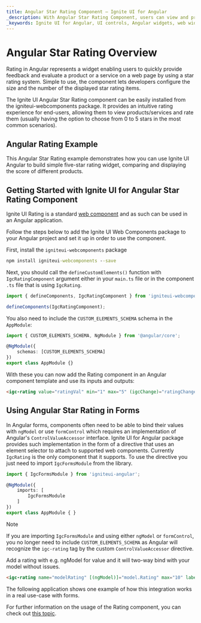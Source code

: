 ```yaml
---
title: Angular Star Rating Component – Ignite UI for Angular
_description: With Angular Star Rating Component, users can view and provide feedback quickly. You can use the rating component in any angular app and angular forms. Try it Now
_keywords: Ignite UI for Angular, UI controls, Angular widgets, web widgets, UI widgets, Angular, Native Angular Components Suite, Native Angular Controls, Native Angular Components Library, Angular Rating component, Angular Rating control
---
```

# Angular Star Rating Overview

Rating in Angular represents a widget enabling users to quickly provide feedback and evaluate a product or a service on a web page by using a star rating system. Simple to use, the component lets developers configure the size and the number of the displayed star rating items.

The Ignite UI Angular Star Rating component can be easily installed from the igniteui-webcomponents package. It provides an intuitive rating experience for end-users, allowing them to view products/services and rate them (usually having the option to choose from 0 to 5 stars in the most common scenarios).


## Angular Rating Example

This Angular Star Rating example demonstrates how you can use Ignite UI Angular to build simple five-star rating widget, comparing and displaying the score of different products.

<code-view style="height: 550px"
           data-demos-base-url="{environment:demosBaseUrl}"
           iframe-src="{environment:demosBaseUrl}/grid/grid-with-rating" alt="Angular Rating Example">
</code-view>


<div class="divider--half"></div>


## Getting Started with Ignite UI for Angular Star Rating Component

Ignite UI Rating is a standard [web component](https://developer.mozilla.org/en-US/docs/Web/Web_Components) and as such can be used in an Angular application.

Follow the steps below to add the Ignite UI Web Components package to your Angular project and set it up in order to use the component.

First, install the `igniteui-webcomponents` package

```cmd
npm install igniteui-webcomponents --save
```

Next, you should call the `defineCustomElements()` function with `IgcRatingComponent` argument either in your `main.ts` file or in the component `.ts` file that is using `IgcRating`.

```typescript
import { defineComponents, IgcRatingComponent } from 'igniteui-webcomponents';

defineComponents(IgcRatingComponent);
```

You also need to include the `CUSTOM_ELEMENTS_SCHEMA` schema in the `AppModule`:

```typescript
import { CUSTOM_ELEMENTS_SCHEMA, NgModule } from '@angular/core';

@NgModule({
    schemas: [CUSTOM_ELEMENTS_SCHEMA]
})
export class AppModule {}
```

With these you can now add the Rating component in an Angular component template and use its inputs and outputs:

```html
<igc-rating value="ratingVal" min="1" max="5" (igcChange)="ratingChanged($event);"></igc-rating>
```

## Using Angular Star Rating in Forms

In Angular forms, components often need to be able to bind their values with `ngModel` or use `formControl` which requires an implementation of Angular's `ControlValueAccessor` interface. Ignite UI for Angular package provides such implementation in the form of a directive that uses an element selector to attach to supported web components. Currently `IgcRating` is the only component that it supports. To use the directive you just need to import `IgcFormsModule` from the library.

```typescript
import { IgcFormsModule } from 'igniteui-angular';

@NgModule({
    imports: [
        IgcFormsModule
    ]
})
export class AppModule { }
```

>[!NOTE]
>If you are importing `IgcFormsModule` and using either `ngModel` or `formControl`, you no longer need to include `CUSTOM_ELEMENTS_SCHEMA` as Angular will recognize the `igc-rating` tag by the custom `ControlValueAccessor` directive.

Add a rating with e.g. ngModel for value and it will two-way bind with your model without issues.

```html
<igc-rating name="modelRating" [(ngModel)]="model.Rating" max="10" label="Model Rating"></igc-rating>
```

The following application shows one example of how this integration works in a real use-case with forms.

<code-view style="height: 550px"
           data-demos-base-url="{environment:demosBaseUrl}"
           iframe-src="{environment:demosBaseUrl}/data-entries/rating-form" alt="Angular Rating Example">
</code-view>

For further information on the usage of the Rating component, you can check out [this topic]({environment:infragisticsBaseUrl}/products/ignite-ui-web-components/web-components/components/inputs/rating.html).

